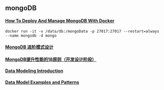 ## mongoDB

#### [How To Deploy And Manage MongoDB With Docker](https://phoenixnap.com/kb/docker-mongodb)

```
docker run -it -v /data/db:/mongoData -p 27017:27017 --restart=always --name mongodb -d mongo
```

#### [MongoDB 进阶模式设计](https://mongoing.com/mongodb-advanced-pattern-design)

#### [MongoDB提升性能的18原则（开发设计阶段）](https://blog.fundebug.com/2018/09/19/18-principle-to-improve-mongodb-performance/)

#### [Data Modeling Introduction](https://docs.mongodb.com/manual/core/data-modeling-introduction/)
#### [Data Model Examples and Patterns](https://docs.mongodb.com/manual/applications/data-models/)